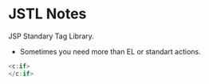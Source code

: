 # JSTL Notes
JSP Standary Tag Library.

- Sometimes you need more than EL or standart actions.


```java
<c:if>
</c:if>
```

